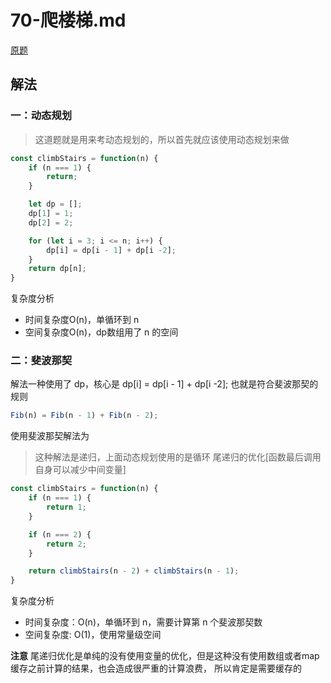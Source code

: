 # 70-爬楼梯.md

[原题](https://leetcode-cn.com/problems/climbing-stairs/solution/pa-lou-ti-by-leetcode/)


## 解法
### 一：动态规划
> 这道题就是用来考动态规划的，所以首先就应该使用动态规划来做
```js
const climbStairs = function(n) {
    if (n === 1) {
        return;
    }

    let dp = [];
    dp[1] = 1;
    dp[2] = 2;

    for (let i = 3; i <= n; i++) {
        dp[i] = dp[i - 1] + dp[i -2];
    }
    return dp[n];
}
```

复杂度分析
- 时间复杂度O(n)，单循环到 n
- 空间复杂度O(n)，dp数组用了 n 的空间

### 二：斐波那契
解法一种使用了 dp，核心是 dp[i] = dp[i - 1] + dp[i -2]; 也就是符合斐波那契的规则
```js
Fib(n) = Fib(n - 1) + Fib(n - 2);
```
使用斐波那契解法为
> 这种解法是递归，上面动态规划使用的是循环
> 尾递归的优化[函数最后调用自身可以减少中间变量]
```js
const climbStairs = function(n) {
    if (n === 1) {
        return 1;
    }

    if (n === 2) {
        return 2;
    }

    return climbStairs(n - 2) + climbStairs(n - 1);
}
```

复杂度分析
- 时间复杂度：O(n)，单循环到 n，需要计算第 n 个斐波那契数
- 空间复杂度: O(1)，使用常量级空间

**注意**
尾递归优化是单纯的没有使用变量的优化，但是这种没有使用数组或者map缓存之前计算的结果，也会造成很严重的计算浪费，
所以肯定是需要缓存的